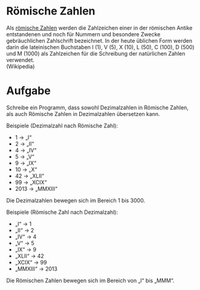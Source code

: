 # Römische Zahlen

Als [römische Zahlen](https://de.wikipedia.org/wiki/R%C3%B6mische_Zahlschrift) werden die Zahlzeichen einer in der römischen Antike entstandenen und noch für Nummern und besondere Zwecke gebräuchlichen Zahlschrift bezeichnet. In der heute üblichen Form werden darin die lateinischen Buchstaben I (1), V (5), X (10), L (50), C (100), D (500) und M (1000) als Zahlzeichen für die Schreibung der natürlichen Zahlen verwendet.  
(Wikipedia)


# Aufgabe

Schreibe ein Programm, dass sowohl Dezimalzahlen in Römische Zahlen, als auch Römische Zahlen in Dezimalzahlen übersetzen kann.

Beispiele (Dezimalzahl nach Römische Zahl):

* 1 -> „I“
* 2 -> „II“
* 4 -> „IV“
* 5 -> „V“
* 9 -> „IX“
* 10 -> „X“
* 42 -> „XLII“
* 99 -> „XCIX“
* 2013 -> „MMXIII“

Die Dezimalzahlen bewegen sich im Bereich 1 bis 3000.

Beispiele (Römische Zahl nach Dezimalzahl):

* „I“ -> 1
* „II“ -> 2
* „IV“ -> 4
* „V“ -> 5
* „IX“ -> 9
* „XLII“ -> 42
* „XCIX“ -> 99
* „MMXIII“ -> 2013

Die Römischen Zahlen bewegen sich im Bereich von „I“ bis „MMM“.